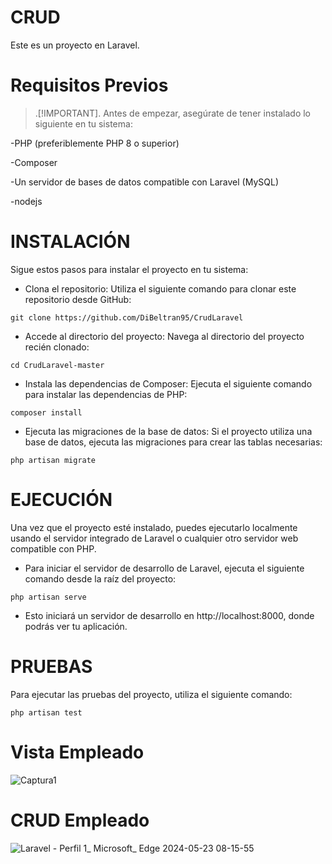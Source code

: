 # CRUD
Este es un proyecto en Laravel.

# Requisitos Previos
> .[!IMPORTANT].
> Antes de empezar, asegúrate de tener instalado lo siguiente en tu sistema:
 
 -PHP (preferiblemente PHP 8 o superior)
 
 -Composer
 
 -Un servidor de bases de datos compatible con Laravel (MySQL)
 
 -nodejs


# INSTALACIÓN

Sigue estos pasos para instalar el proyecto en tu sistema:

* Clona el repositorio: Utiliza el siguiente comando para clonar este repositorio desde GitHub:
```
git clone https://github.com/DiBeltran95/CrudLaravel
```
* Accede al directorio del proyecto: Navega al directorio del proyecto recién clonado:
```
cd CrudLaravel-master
```
* Instala las dependencias de Composer: Ejecuta el siguiente comando para instalar las dependencias de PHP:
```
composer install
```
* Ejecuta las migraciones de la base de datos: Si el proyecto utiliza una base de datos, ejecuta las migraciones para crear las tablas necesarias:
```
php artisan migrate
```

# EJECUCIÓN

Una vez que el proyecto esté instalado, puedes ejecutarlo localmente usando el servidor integrado de Laravel o cualquier otro servidor web compatible con PHP.

* Para iniciar el servidor de desarrollo de Laravel, ejecuta el siguiente comando desde la raíz del proyecto:
```
php artisan serve
```
* Esto iniciará un servidor de desarrollo en http://localhost:8000, donde podrás ver tu aplicación.


# PRUEBAS

Para ejecutar las pruebas del proyecto, utiliza el siguiente comando:
```
php artisan test
```
# Vista Empleado
![Captura1](https://github.com/DiBeltran95/CrudLaravel/assets/31999241/dcdb014a-dadc-4e60-bd83-a662e98838ad)

# CRUD Empleado
![Laravel - Perfil 1_ Microsoft_ Edge 2024-05-23 08-15-55](https://github.com/DiBeltran95/CrudLaravel/assets/31999241/706304aa-386e-438d-a532-0f37ed3f34e2)

